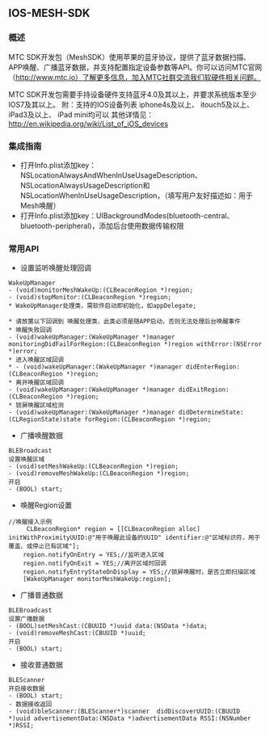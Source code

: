 ## IOS-MESH-SDK

### 概述

MTC SDK开发包（MeshSDK）使用苹果的蓝牙协议，提供了蓝牙数据扫描、APP唤醒、广播蓝牙数据，并支持配置指定设备参数等API。你可以访问MTC官网（http://www.mtc.io）了解更多信息，加入MTC社群交流我们软硬件相关问题。

MTC SDK开发包需要手持设备硬件支持蓝牙4.0及其以上，并要求系统版本至少IOS7及其以上。 附：支持的IOS设备列表 iphone4s及以上、 itouch5及以上、 iPad3及以上、 iPad mini均可以 其他详情见：http://en.wikipedia.org/wiki/List_of_iOS_devices

### 集成指南
- 打开Info.plist添加key：NSLocationAlwaysAndWhenInUseUsageDescription、NSLocationAlwaysUsageDescription和NSLocationWhenInUseUsageDescription，（填写用户友好描述如：用于Mesh唤醒）
- 打开Info.plist添加key：UIBackgroundModes(bluetooth-central、bluetooth-peripheral)，添加后台使用数据传输权限

### 常用API

- 设置监听唤醒处理回调

```
WakeUpManager
- (void)monitorMeshWakeUp:(CLBeaconRegion *)region;
- (void)stopMonitor:(CLBeaconRegion *)region;
* WakeUpManager处理类，需软件启动即初始化，如appDelegate;
```
```
* 请放置以下回调到 唤醒处理类，此类必须是随APP启动，否则无法处理后台唤醒事件
* 唤醒失败回调
- (void)wakeUpManager:(WakeUpManager *)manager monitoringDidFailForRegion:(CLBeaconRegion *)region withError:(NSError *)error;
* 进入唤醒区域回调
* - (void)wakeUpManager:(WakeUpManager *)manager didEnterRegion:(CLBeaconRegion *)region;
* 离开唤醒区域回调
- (void)wakeUpManager:(WakeUpManager *)manager didExitRegion:(CLBeaconRegion *)region;
* 锁屏唤醒区域检测
- (void)wakeUpManager:(WakeUpManager *)manager didDetermineState:(CLRegionState)state forRegion:(CLBeaconRegion *)region;
```

- 广播唤醒数据

```
BLEBroadcast
设置唤醒区域
- (void)setMeshWakeUp:(CLBeaconRegion *)region;
- (void)removeMeshWakeUp:(CLBeaconRegion *)region;
开启
- (BOOL) start;
```

- 唤醒Region设置

```
//唤醒接入示例
     CLBeaconRegion* region = [[CLBeaconRegion alloc] initWithProximityUUID:@"用于唤醒此设备的UUID" identifier:@"区域标识符，用于覆盖、或停止已有区域"];
    region.notifyOnEntry = YES;//监听进入区域
    region.notifyOnExit = YES;//离开区域时回调
    region.notifyEntryStateOnDisplay = YES;//锁屏唤醒时，是否立即扫描区域
    [WakeUpManager monitorMeshWakeUp:region];

```

- 广播普通数据

```
BLEBroadcast
设置广播数据
- (BOOL)setMeshCast:(CBUUID *)uuid data:(NSData *)data;
- (void)removeMeshCast:(CBUUID *)uuid;
开启
- (BOOL) start;
```

- 接收普通数据

```
BLEScanner
开启接收数据
- (BOOL) start;
- 数据接收返回
- (void)bleScanner:(BLEScanner*)scanner  didDiscoverUUID:(CBUUID *)uuid advertisementData:(NSData *)advertisementData RSSI:(NSNumber *)RSSI;
```

